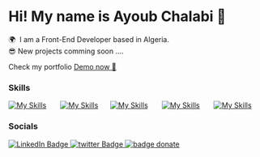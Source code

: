 Hi! My name is Ayoub Chalabi 🦁
========================================================================================================================================

🌍  I am a Front-End Developer based in Algeria.
<br/>
😎  New projects comming soon ....
<br />
<p>Check my portfolio  <a href="https://iayvob.vercel.app/">Demo now 🔴</a></p>

### Skills

[![My Skills](https://skillicons.dev/icons?i=html,css)](https://skillicons.dev) &nbsp;&nbsp;&nbsp;&nbsp;&nbsp; [![My Skills](https://skillicons.dev/icons?i=js,ts)](https://skillicons.dev) &nbsp;&nbsp;&nbsp;&nbsp;&nbsp;[![My Skills](https://skillicons.dev/icons?i=react,next)](https://skillicons.dev) &nbsp;&nbsp;&nbsp;&nbsp;&nbsp; [![My Skills](https://skillicons.dev/icons?i=tailwind,bootstrap,scss)](https://skillicons.dev) &nbsp;&nbsp;&nbsp;&nbsp;&nbsp; [![My Skills](https://skillicons.dev/icons?i=figma,wordpress)](https://skillicons.dev) &nbsp;&nbsp;&nbsp;&nbsp;&nbsp;
<br/>

### Socials

<div id="badges">
  <a href="www.linkedin.com/in/iayvob">
    <img src="https://img.shields.io/badge/LinkedIn-blue?style=for-the-badge&logo=linkedin&logoColor=white" alt="LinkedIn Badge"/>
  </a>
  <a href="https://www.x.com/iayvob">
    <img src=https://img.shields.io/twitter/follow/iayvob" alt="twitter Badge"/>
  </a>
  <a href="https://ko-fi.com/X8X313JMX1">
    <img src="https://ko-fi.com/img/githubbutton_sm.svg" alt="badge donate" />
  </a>
</div>
